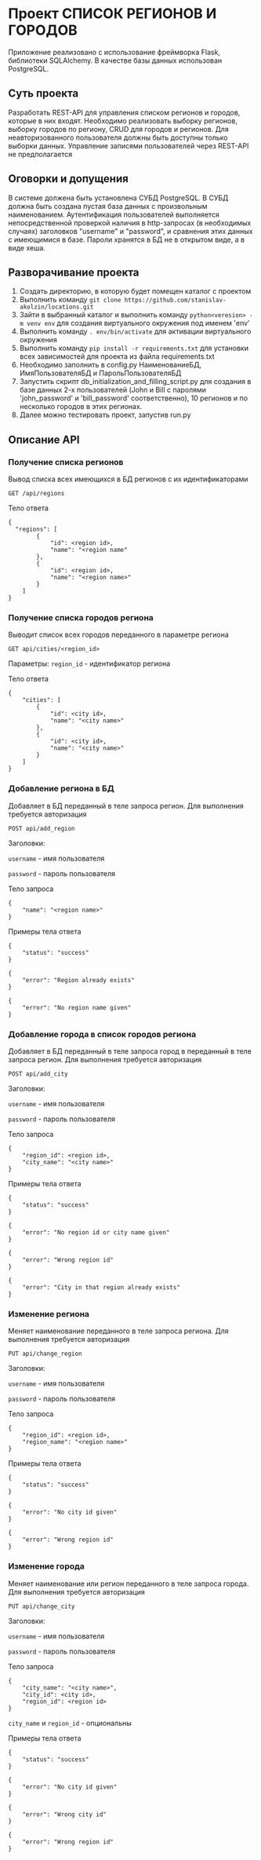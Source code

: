 # Проект СПИСОК РЕГИОНОВ И ГОРОДОВ

Приложение реализовано с использование фреймворка Flask, библиотеки SQLAlchemy. В качестве базы данных использован PostgreSQL.

## Суть проекта
Разработать REST-API для управления списком регионов и городов, которые в них входят.
Необходимо реализовать выборку регионов, выборку городов по региону, CRUD для городов и регионов.
Для неавторизованного пользователя должны быть доступны только выборки данных.
Управление записями пользователей через REST-API не предполагается

## Оговорки и допущения
В системе должена быть установлена СУБД PostgreSQL.
В СУБД должна быть создана пустая база данных с произвольным наименованием.
Аутентификация пользователей выполняется непосредственной проверкой наличия в http-запросах (в необходимых случаях) заголовков "username" и "password",
и сравнения этих данных с имеющимися в базе.
Пароли хранятся в БД не в открытом виде, а в виде хеша.

## Разворачивание проекта
1. Создать директорию, в которую будет помещен каталог с проектом
2. Выполнить команду `git clone https://github.com/stanislav-akolzin/locations.git`
3. Зайти в выбранный каталог и выполнить команду `python<veresion> -m venv env` для создания виртуального окружения под именем 'env'
4. Выполнить команду `. env/bin/activate` для активации виртуального окружения
5. Выполнить команду `pip install -r requirements.txt` для установки всех зависимостей для проекта из файла requirements.txt
6. Необходимо заполнить в config.py НаименованиеБД, ИмяПользователяБД и ПарольПользователяБД
7. Запустить скрипт db_initialization_and_filling_script.py для создания в базе данных 2-х пользователей (John и Bill с паролями 'john_password' и 'bill_password'
соответственно), 10 регионов и по несколько городов в этих регионах.
8. Далее можно тестировать проект, запустив run.py

## Описание API

### Получение списка регионов
Вывод списка всех имеющихся в БД регионов с их идентификаторами

`GET /api/regions`

Тело ответа
```
{
  "regions": [
        {
            "id": <region id>,
            "name": "<region name"
        },
        {
            "id": <region id>,
            "name": "<region name>"
        }
    ]
}
```

### Получение списка городов региона
Выводит список всех городов переданного в параметре региона

`GET api/cities/<region_id>`

Параметры:
`region_id` - идентификатор региона

Тело ответа
```
{
    "cities": [
        {
            "id": <city id>,
            "name": "<city name>"
        },
        {
            "id": <city id>,
            "name": "<city name>"
        }
    ]
}
```

### Добавление региона в БД
Добавляет в БД переданный в теле запроса регион. Для выполнения требуется авторизация

`POST api/add_region`

Заголовки:

`username` - имя пользователя

`password` - пароль пользователя

Тело запроса
```
{
    "name": "<region name>"
}
```

Примеры тела ответа
```
{
    "status": "success"
}
```
```
{
    "error": "Region already exists"
}
```
```
{
    "error": "No region name given"
}
```

### Добавление города в список городов региона
Добавляет в БД переданный в теле запроса город в переданный в теле запроса регион. Для выполнения требуется авторизация

`POST api/add_city`

Заголовки:

`username` - имя пользователя

`password` - пароль пользователя

Тело запроса 
```
{
    "region_id": <region id>,
    "city_name": "<city name>"
}
```

Примеры тела ответа
```
{
    "status": "success"
}
```
```
{
    "error": "No region id or city name given"
}
```
```
{
    "error": "Wrong region id"
}
```
```
{
    "error": "City in that region already exists"
}
```

### Изменение региона
Меняет наименование переданного в теле запроса региона. Для выполнения требуется авторизация

`PUT api/change_region`

Заголовки:

`username` - имя пользователя

`password` - пароль пользователя

Тело запроса
```
{
    "region_id": <region id>,
    "region_name": "<region name>"
}
```
  
Примеры тела ответа
```
{
    "status": "success"
}
```
```
{
    "error": "No city id given"
}
```
```
{
    "error": "Wrong region id"
}
```
  
### Изменение города
Меняет наименование или регион переданного в теле запроса города. Для выполнения требуется авторизация

`PUT api/change_city`

Заголовки:

`username` - имя пользователя

`password` - пароль пользователя

Тело запроса
```
{
    "city_name": "<city name>",
    "city_id": <city id>,
    "region_id": <region id>
}
```

`city_name` и `region_id` - опциональны

Примеры тела ответа
```
{
    "status": "success"
}
```
```
{
    "error": "No city id given"
}
```
```
{
    "error": "Wrong city id"
}
```
```
{
    "error": "Wrong region id"
}
```
